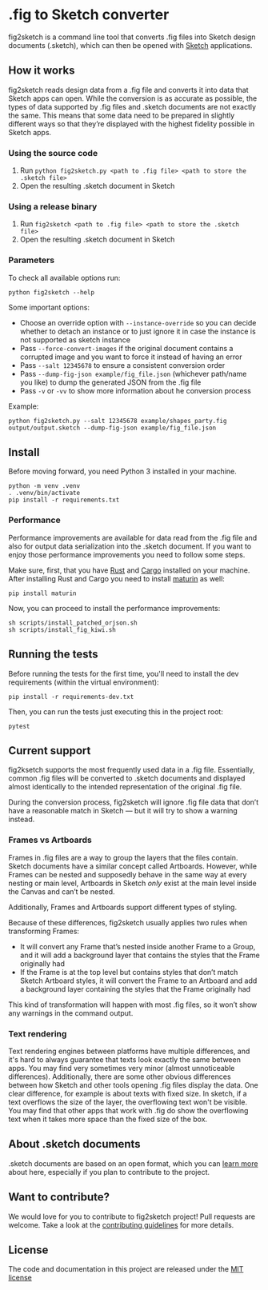 # .fig to Sketch converter

fig2sketch is a command line tool that converts .fig files into Sketch design documents (.sketch), which can then be opened with [Sketch](https://www.sketch.com/) applications.

## How it works

fig2sketch reads design data from a .fig file and converts it into data that Sketch apps can open. While the conversion is as accurate as possible, the types of data supported by .fig files and .sketch documents are not exactly the same. This means that some data need to be prepared in slightly different ways so that they’re displayed with the highest fidelity possible in Sketch apps.

### Using the source code

1. Run `python fig2sketch.py <path to .fig file> <path to store the .sketch file>`
2. Open the resulting .sketch document in Sketch

### Using a release binary

1. Run `fig2sketch <path to .fig file> <path to store the .sketch file>`
2. Open the resulting .sketch document in Sketch

### Parameters

To check all available options run:
```
python fig2sketch --help
```

Some important options:

- Choose an override option with `--instance-override` so you can decide whether to detach an instance or to just ignore it in case the instance is not supported as sketch instance
- Pass `--force-convert-images` if the original document contains a corrupted image and you want to force it instead of having an error
- Pass `--salt 12345678` to ensure a consistent conversion order
- Pass `--dump-fig-json example/fig_file.json` (whichever path/name you like) to dump the generated JSON from the .fig file
- Pass `-v` or `-vv` to show more information about he conversion process

Example:
```
python fig2sketch.py --salt 12345678 example/shapes_party.fig output/output.sketch --dump-fig-json example/fig_file.json
````

## Install

Before moving forward, you need Python 3 installed in your machine.

```
python -m venv .venv
. .venv/bin/activate
pip install -r requirements.txt
```

### Performance

Performance improvements are available for data read from the .fig file and also for output data serialization into the .sketch document. If you want to enjoy those performance improvements you need to follow some steps.

Make sure, first, that you have [Rust](https://www.rust-lang.org/) and [Cargo](https://doc.rust-lang.org/cargo/) installed on your machine. After installing Rust and Cargo you need to install [maturin](https://www.maturin.rs/) as well:

```
pip install maturin
```

Now, you can proceed to install the performance improvements:

```
sh scripts/install_patched_orjson.sh
sh scripts/install_fig_kiwi.sh
```


## Running the tests

Before running the tests for the first time, you'll need to install the dev requirements (within the virtual environment):

```
pip install -r requirements-dev.txt
```

Then, you can run the tests just executing this in the project root:

```
pytest
```

## Current support

fig2ksetch supports the most frequently used data in a .fig file. Essentially, common .fig files will be converted to .sketch documents and displayed almost identically to the intended representation of the original .fig file.

During the conversion process, fig2sketch will ignore .fig file data that don’t have a reasonable match in Sketch — but it will try to show a warning instead.

### Frames vs Artboards

Frames in .fig files are a way to group the layers that the files contain. Sketch documents have a similar concept called Artboards. However, while Frames can be nested and supposedly behave in the same way at every nesting or main level, Artboards in Sketch *only* exist at the main level inside the Canvas and can’t be nested.

Additionally, Frames and Artboards support different types of styling.

Because of these differences, fig2sketch usually applies two rules when transforming Frames:

- It will convert any Frame that’s nested inside another Frame to a Group, and it will add a background layer that contains the styles that the Frame originally had
- If the Frame is at the top level but contains styles that don’t match Sketch Artboard styles, it will convert the Frame to an Artboard and add a background layer containing the styles that the Frame originally had

This kind of transformation will happen with most .fig files, so it won’t show any warnings in the command output.

### Text rendering

Text rendering engines between platforms have multiple differences, and it's hard to always guarantee that texts look exactly the same between apps. You may find very sometimes very minor (almost unnoticeable differences).
Additionally, there are some other obvious differences between how Sketch and other tools opening .fig files display the data.
One clear difference, for example is about texts with fixed size. In sketch, if a text overflows the size of the layer, the overflowing text won't be visible. You may find that other apps that work with .fig do show the overflowing text when it takes more space than the fixed size of the box.

## About .sketch documents

.sketch documents are based on an open format, which you can [learn more](https://github.com/sketch-hq/sketch-document) about here, especially if you plan to contribute to the project.

## Want to contribute?

We would love for you to contribute to fig2sketch project! Pull requests are welcome. Take a look at the [contributing guidelines](CONTRIBUTING.md) for more details.

## License
The code and documentation in this project are released under the [MIT license](LICENSE)

